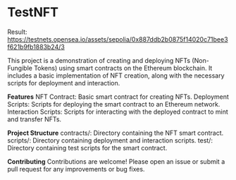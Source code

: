# TestNFT
Result: https://testnets.opensea.io/assets/sepolia/0x887ddb2b0875f14020c71bee3f621b9fb1883b24/3

This project is a demonstration of creating and deploying NFTs (Non-Fungible Tokens) using smart contracts on the Ethereum blockchain. It includes a basic implementation of NFT creation, along with the necessary scripts for deployment and interaction.

**Features**
NFT Contract: Basic smart contract for creating NFTs.
Deployment Scripts: Scripts for deploying the smart contract to an Ethereum network.
Interaction Scripts: Scripts for interacting with the deployed contract to mint and transfer NFTs.

**Project Structure**
contracts/: Directory containing the NFT smart contract.
scripts/: Directory containing deployment and interaction scripts.
test/: Directory containing test scripts for the smart contract.

**Contributing**
Contributions are welcome! Please open an issue or submit a pull request for any improvements or bug fixes.
